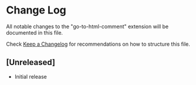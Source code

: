 # Change Log

All notable changes to the "go-to-html-comment" extension will be documented in this file.

Check [Keep a Changelog](http://keepachangelog.com/) for recommendations on how to structure this file.

## [Unreleased]

- Initial release